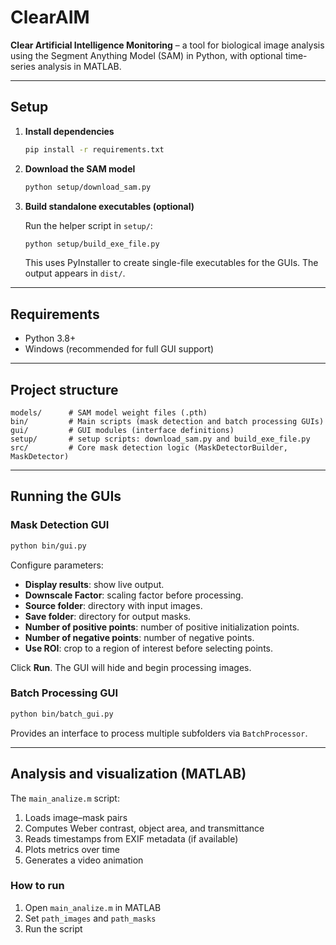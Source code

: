 # ClearAIM

**Clear Artificial Intelligence Monitoring** – a tool for biological image analysis using the Segment Anything Model (SAM) in Python, with optional time-series analysis in MATLAB.

---

## Setup

1. **Install dependencies**

   ```bash
   pip install -r requirements.txt
   ```

2. **Download the SAM model**

   ```bash
   python setup/download_sam.py
   ```

3. **Build standalone executables (optional)**

   Run the helper script in `setup/`:

   ```bash
   python setup/build_exe_file.py
   ```

   This uses PyInstaller to create single-file executables for the GUIs. The output appears in `dist/`.

---

## Requirements

- Python 3.8+
- Windows (recommended for full GUI support)

---

## Project structure

```
models/      # SAM model weight files (.pth)
bin/         # Main scripts (mask detection and batch processing GUIs)
gui/         # GUI modules (interface definitions)
setup/       # setup scripts: download_sam.py and build_exe_file.py
src/         # Core mask detection logic (MaskDetectorBuilder, MaskDetector)
```

---

## Running the GUIs

### Mask Detection GUI

```bash
python bin/gui.py
```

Configure parameters:
- **Display results**: show live output.
- **Downscale Factor**: scaling factor before processing.
- **Source folder**: directory with input images.
- **Save folder**: directory for output masks.
- **Number of positive points**: number of positive initialization points.
- **Number of negative points**: number of negative points.
- **Use ROI**: crop to a region of interest before selecting points.

Click **Run**. The GUI will hide and begin processing images.

### Batch Processing GUI

```bash
python bin/batch_gui.py
```

Provides an interface to process multiple subfolders via `BatchProcessor`.

---

## Analysis and visualization (MATLAB)

The `main_analize.m` script:

1. Loads image–mask pairs
2. Computes Weber contrast, object area, and transmittance
3. Reads timestamps from EXIF metadata (if available)
4. Plots metrics over time
5. Generates a video animation

### How to run

1. Open `main_analize.m` in MATLAB
2. Set `path_images` and `path_masks`
3. Run the script

